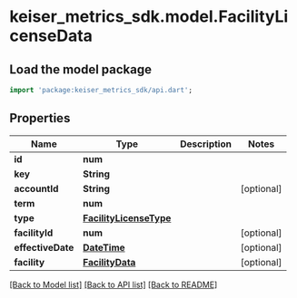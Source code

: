 # keiser_metrics_sdk.model.FacilityLicenseData

## Load the model package
```dart
import 'package:keiser_metrics_sdk/api.dart';
```

## Properties
Name | Type | Description | Notes
------------ | ------------- | ------------- | -------------
**id** | **num** |  | 
**key** | **String** |  | 
**accountId** | **String** |  | [optional] 
**term** | **num** |  | 
**type** | [**FacilityLicenseType**](FacilityLicenseType.md) |  | 
**facilityId** | **num** |  | [optional] 
**effectiveDate** | [**DateTime**](DateTime.md) |  | [optional] 
**facility** | [**FacilityData**](FacilityData.md) |  | [optional] 

[[Back to Model list]](../README.md#documentation-for-models) [[Back to API list]](../README.md#documentation-for-api-endpoints) [[Back to README]](../README.md)


